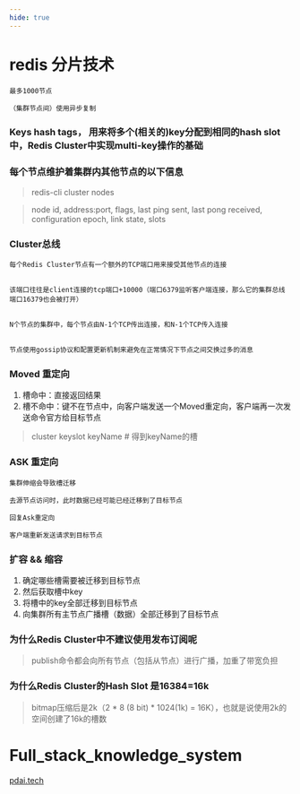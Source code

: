 ```yaml
---
hide: true
---
```

# redis 分片技术

```
最多1000节点

（集群节点间）使用异步复制
```


### Keys hash tags， 用来将多个(相关的)key分配到相同的hash slot中，Redis Cluster中实现multi-key操作的基础


### 每个节点维护着集群内其他节点的以下信息 

> redis-cli cluster nodes

> node id, address:port, flags, last ping sent, last pong received, configuration epoch, link state, slots


### Cluster总线

```
每个Redis Cluster节点有一个额外的TCP端口用来接受其他节点的连接


该端口往往是client连接的tcp端口+10000（端口6379监听客户端连接，那么它的集群总线端口16379也会被打开）


N个节点的集群中，每个节点由N-1个TCP传出连接，和N-1个TCP传入连接


节点使用gossip协议和配置更新机制来避免在正常情况下节点之间交换过多的消息
```

### Moved 重定向

1. 槽命中：直接返回结果
2. 槽不命中：键不在节点中，向客户端发送一个Moved重定向，客户端再一次发送命令官方给目标节点

> cluster keyslot keyName # 得到keyName的槽

### ASK 重定向

```
集群伸缩会导致槽迁移

去源节点访问时，此时数据已经可能已经迁移到了目标节点

回复Ask重定向

客户端重新发送请求到目标节点
```

### 扩容 && 缩容

1. 确定哪些槽需要被迁移到目标节点
2. 然后获取槽中key
3. 将槽中的key全部迁移到目标节点
4. 向集群所有主节点广播槽（数据）全部迁移到了目标节点

### 为什么Redis Cluster中不建议使用发布订阅呢

> publish命令都会向所有节点（包括从节点）进行广播，加重了带宽负担

### 为什么Redis Cluster的Hash Slot 是16384=16k

> bitmap压缩后是2k（2 * 8 (8 bit) * 1024(1k) = 16K），也就是说使用2k的空间创建了16k的槽数

# Full_stack_knowledge_system

[pdai.tech](https://pdai.tech/)
